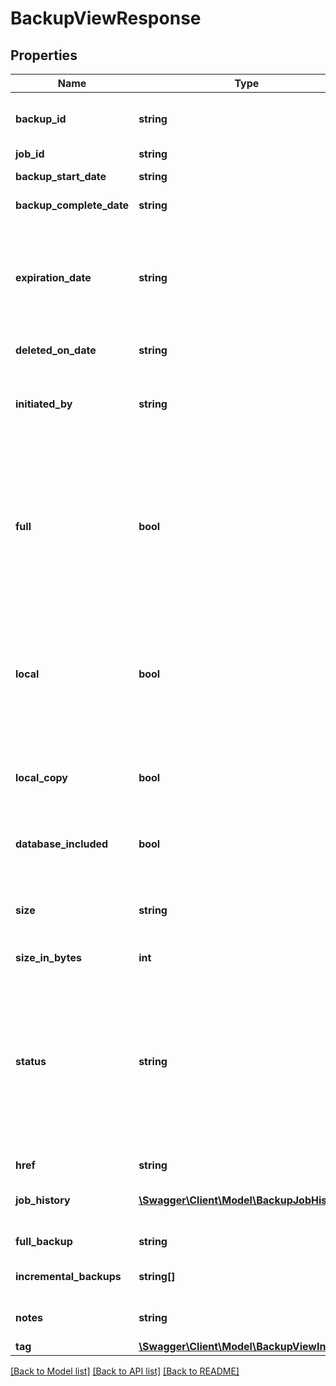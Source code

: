 # BackupViewResponse

## Properties
Name | Type | Description | Notes
------------ | ------------- | ------------- | -------------
**backup_id** | **string** | Backup ID. You can use the backup ID to manage the specific backup (for example, download). | [optional] 
**job_id** | **string** | Job ID for the backup. | [optional] 
**backup_start_date** | **string** | Date and time that the backup started. | [optional] 
**backup_complete_date** | **string** | Date and time that the backup completed. | [optional] 
**expiration_date** | **string** | Date and time that the backup will be deleted automatically from storage. If specify &lt;code&gt;keepForever&lt;/code&gt; in backup request, the backup is retained indefinitely or until manually deleted. | [optional] 
**deleted_on_date** | **string** | Date and time that the backup deletion completed. | [optional] 
**initiated_by** | **string** | User account that initiated this operation. If the operation is a scheduled automated backup, the value is &lt;code&gt;scheduled&lt;/code&gt;. | [optional] 
**full** | **bool** | Flag that specifies whether this is a full (&lt;code&gt;true&lt;/code&gt;) or incremental (&lt;code&gt;false&lt;/code&gt;) backup. A full backup contains all the data files required to restore the service instance databases. An incremental backup contains only changes to the databases since the last scheduled full backup. | [optional] 
**local** | **bool** | Flag that specifies whether the backup is to be downloaded and stored locally (&lt;code&gt;true&lt;/code&gt;), or archived and stored remotely on the Oracle Storage Cloud Service container (&lt;code&gt;false&lt;/code&gt;). | [optional] 
**local_copy** | **bool** | Flag that specifies whether the local copy of a backup is maintained for a backup that has been uploaded to the Oracle Storage Cloud Service. | [optional] 
**database_included** | **bool** | This should always &lt;code&gt;false&lt;/code&gt; for Oracle MySQL Cloud Service. | [optional] 
**size** | **string** | Size of the backup, in MBs. For example: &lt;code&gt;1011.4MB&lt;/code&gt; (backup complete) or &lt;code&gt;Unknown&lt;/code&gt; (backup in-progress). | [optional] 
**size_in_bytes** | **int** | Size of the backup, in Bytes. | [optional] 
**status** | **string** | Status of the backup. Valid values include: &lt;code&gt;Completed&lt;/code&gt;, &lt;code&gt;Failed&lt;/code&gt;, &lt;code&gt;Deleted&lt;/code&gt;, &lt;code&gt;Backup In Progress&lt;/code&gt;, &lt;code&gt;Upload In Progress&lt;/code&gt;, &lt;code&gt;Download In Progress&lt;/code&gt;, &lt;code&gt;Restore In Progress&lt;/code&gt;, or &lt;code&gt;Delete In Progress&lt;/code&gt;. | [optional] 
**href** | **string** | URI of the backup resource. | [optional] 
**job_history** | [**\Swagger\Client\Model\BackupJobHistory[]**](BackupJobHistory.md) | Groups job history details. The job history details only return for a specific backup request. | [optional] 
**full_backup** | **string** | Full backup linked to the incremental backup. | [optional] 
**incremental_backups** | **string[]** | List of incremental backups linked to the full backup, if any. | [optional] 
**notes** | **string** | Free-form text that provides additional information about the backup. | [optional] 
**tag** | [**\Swagger\Client\Model\BackupViewInfo**](BackupViewInfo.md) |  | [optional] 

[[Back to Model list]](../README.md#documentation-for-models) [[Back to API list]](../README.md#documentation-for-api-endpoints) [[Back to README]](../README.md)



